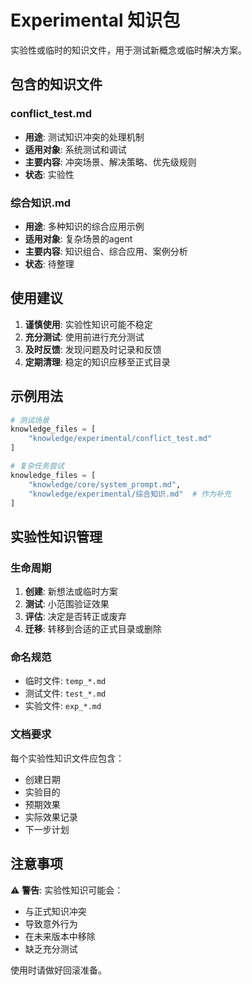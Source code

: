 # Experimental 知识包

实验性或临时的知识文件，用于测试新概念或临时解决方案。

## 包含的知识文件

### conflict_test.md
- **用途**: 测试知识冲突的处理机制
- **适用对象**: 系统测试和调试
- **主要内容**: 冲突场景、解决策略、优先级规则
- **状态**: 实验性

### 综合知识.md
- **用途**: 多种知识的综合应用示例
- **适用对象**: 复杂场景的agent
- **主要内容**: 知识组合、综合应用、案例分析
- **状态**: 待整理

## 使用建议

1. **谨慎使用**: 实验性知识可能不稳定
2. **充分测试**: 使用前进行充分测试
3. **及时反馈**: 发现问题及时记录和反馈
4. **定期清理**: 稳定的知识应移至正式目录

## 示例用法

```python
# 测试场景
knowledge_files = [
    "knowledge/experimental/conflict_test.md"
]

# 复杂任务尝试
knowledge_files = [
    "knowledge/core/system_prompt.md",
    "knowledge/experimental/综合知识.md"  # 作为补充
]
```

## 实验性知识管理

### 生命周期
1. **创建**: 新想法或临时方案
2. **测试**: 小范围验证效果
3. **评估**: 决定是否转正或废弃
4. **迁移**: 转移到合适的正式目录或删除

### 命名规范
- 临时文件: `temp_*.md`
- 测试文件: `test_*.md`
- 实验文件: `exp_*.md`

### 文档要求
每个实验性知识文件应包含：
- 创建日期
- 实验目的
- 预期效果
- 实际效果记录
- 下一步计划

## 注意事项

⚠️ **警告**: 实验性知识可能会：
- 与正式知识冲突
- 导致意外行为
- 在未来版本中移除
- 缺乏充分测试

使用时请做好回滚准备。